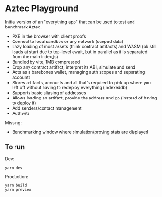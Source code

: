 # Aztec Playground

Initial version of an "everything app" that can be used to test and benchmark Aztec.

  * PXE in the browser with client proofs
  * Connect to local sandbox or any network (scoped data)
  * Lazy loading of most assets (think contract artifacts) and WASM (bb still loads at start due to top-level await, but in parallel as it is separated from the main index,js)
  * Bundled by vite, 1MB compressed
  * Drop any contract artifact, interpret its ABI, simulate and send
  * Acts as a barebones wallet, managing auth scopes and separating accounts
  * Stores artifacts, accounts and all that's required to pick up where you left off without having to redeploy everything (indexeddb)
  * Supports basic aliasing of addresses
  * Allows loading an artifact, provide the address and go (instead of having to deploy it)
  * Add senders/contact management
  * Authwits

Missing:

  * Benchmarking window where simulation/proving stats are displayed

## To run

Dev:

```
yarn dev
```

Production:

```
yarn build
yarn preview
``````